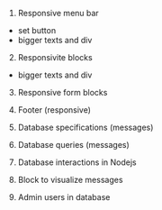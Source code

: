 1. Responsive menu bar
  - set button
  - bigger texts and div

2. Responsivite blocks
  - bigger texts and div

3. Responsive form blocks

4. Footer (responsive)

5. Database specifications (messages)

6. Database queries (messages)

7. Database interactions in Nodejs

8. Block to visualize messages

9. Admin users in database
